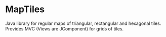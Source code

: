 MapTiles
========

Java library for regular maps of triangular, rectangular and hexagonal tiles. Provides MVC (Views are JComponent) for grids of tiles.

